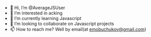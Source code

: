 - 👋 Hi, I’m @AverageJSUser
- 👀 I’m interested in acking
- 🌱 I’m currently learning Javascript
- 💞️ I’m looking to collaborate on Javascript projects
- 📫 How to reach me? Well by email(at emobuchukov@gmail.com)

<!---
AverageJSUser/AverageJSUser is a ✨ special ✨ repository because its `README.md` (this file) appears on your GitHub profile.
You can click the Preview link to take a look at your changes.
--->
